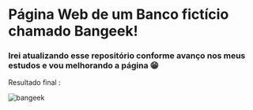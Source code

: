 # Página Web de um Banco fictício chamado Bangeek!

### Irei atualizando esse repositório conforme avanço nos meus estudos e vou melhorando a página 😁

Resultado final : 

![bangeek](https://user-images.githubusercontent.com/57206072/147393172-0b07c293-13a0-48e4-8d5a-7cc37ae15492.JPG)
